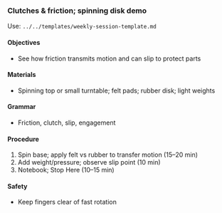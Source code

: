 ### Clutches & friction; spinning disk demo

Use: `../../templates/weekly-session-template.md`

#### Objectives
- See how friction transmits motion and can slip to protect parts

#### Materials
- Spinning top or small turntable; felt pads; rubber disk; light weights

#### Grammar
- Friction, clutch, slip, engagement

#### Procedure
1) Spin base; apply felt vs rubber to transfer motion (15–20 min)
2) Add weight/pressure; observe slip point (10 min)
3) Notebook; Stop Here (10–15 min)

#### Safety
- Keep fingers clear of fast rotation
